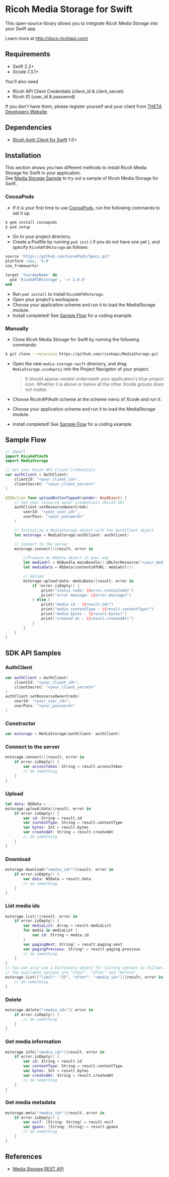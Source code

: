 # Ricoh Media Storage for Swift

This open-source library allows you to integrate Ricoh Media Storage into your Swift app.

Learn more at http://docs.ricohapi.com/

## Requirements

* Swift 2.2+
* Xcode 7.3.1+

You'll also need

* Ricoh API Client Credentials (client_id & client_secret)
* Ricoh ID (user_id & password)

If you don't have them, please register yourself and your client from [THETA Developers Website](http://contest.theta360.com/).

## Dependencies
* [Ricoh Auth Client for Swift](https://github.com/ricohapi/auth-swift) 1.0+

## Installation
This section shows you two different methods to install Ricoh Media Storage for Swift in your application.  
See [Media Storage Sample](https://github.com/ricohapi/media-storage-swift/tree/master/MediaStorageSample#media-storage-sample) to try out a sample of Ricoh Media Storage for Swift.

### CocoaPods
* If it is your first time to use [CocoaPods](https://cocoapods.org/), run the following commands to set it up.
```sh
$ gem install cocoapods
$ pod setup
```

* Go to your project directory.
* Create a Podfile by running `pod init` ( if you do not have one yet ), and specify `RicohAPIMstorage` as follows:
```ruby
source 'https://github.com/CocoaPods/Specs.git'
platform :ios, '9.0'
use_frameworks!

target 'YourAppName' do
  pod 'RicohAPIMstorage', '~> 2.0.0'
end
```
* Run `pod install` to install `RicohAPIMstorage`.
* Open your project's workspace.
* Choose your application scheme and run it to load the MediaStorage module.
* Install completed! See [Sample Flow](https://github.com/ricohapi/media-storage-swift#sample-flow) for a coding example.

### Manually
* Clone Ricoh Media Storage for Swift by running the following commands:
```sh
$ git clone --recursive https://github.com/ricohapi/MediaStorage.git
```
* Open the new `media-storage-swift` directory, and drag `MediaStorage.xcodeproj` into the Project Navigator of your project.

    > It should appear nested underneath your application's blue project icon.
    > Whether it is above or below all the other Xcode groups does not matter.

* Choose RicohAPIAuth scheme at the scheme menu of Xcode and run it.
* Choose your application scheme and run it to load the MediaStorage module.
* Install completed! See [Sample Flow](https://github.com/ricohapi/media-storage-swift#sample-flow) for a coding example.

## Sample Flow
```swift
// Import
import RicohAPIAuth
import MediaStorage

// Set your Ricoh API Client Credentials
var authClient = AuthClient(
    clientId: "<your_client_id>",
    clientSecret: "<your_client_secret>"
)

@IBAction func uploadButtonTapped(sender: AnyObject) {
    // Set your resource owner credentials (Ricoh ID)
    authClient.setResourceOwnerCreds(
        userId: "<your_user_id>",
        userPass: "<your_password>"
    )

    // Initialize a MediaStorage object with the AuthClient object
    let mstorage = MediaStorage(authClient: authClient)

    // Connect to the server
    mstorage.connect(){result, error in

        //Prepare an NSData object in your way
        let mediaUrl = NSBundle.mainBundle().URLForResource("<your_media_name>", withExtension: "jpg")
        let mediaData = NSData(contentsOfURL: mediaUrl!)!

        // Upload
        mstorage.upload(data: mediaData){result, error in
            if !error.isEmpty() {
                print("status code: \(error.statusCode)")
                print("error message: \(error.message)")
            } else {
                print("media id : \(result.id)")
                print("media contentType : \(result.contentType)")
                print("media bytes : \(result.bytes)")
                print("created at : \(result.createdAt)")
            }
        }
    }
}
```

## SDK API Samples

### AuthClient
```swift
var authClient = AuthClient(
    clientId: "<your_client_id>",
    clientSecret: "<your_client_secret>"
)
authClient.setResourceOwnerCreds(
    userId: "<your_user_id>",
    userPass: "<your_password>"
)
```

### Constructor
```swift
var mstorage = MediaStorage(authClient: authClient)
```

### Connect to the server
```swift
mstorage.connect(){result, error in
    if error.isEmpty() {
        var accessToken: String = result.accessToken
        // do something
    }
}
```

### Upload
```swift
let data: NSData = ...
mstorage.upload(data){result, error in
    if error.isEmpty() {
        var id: String = result.id
        var contentType: String = result.contentType
        var bytes: Int = result.bytes
        var createdAt: String = result.createdAt
        // do something
    }
}
```

### Download
```swift
mstorage.download("<media_id>"){result, error in
    if error.isEmpty() {
        var data: NSData = result.data
        // do something
    }
}
```

### List media ids
```swift
mstorage.list(){result, error in
    if error.isEmpty() {
        var mediaList: Array = result.mediaList
        for media in mediaList {
            var id: String = media.id
        }
        var pagingNext: String? = result.paging.next
        var pagingPrevious: String? = result.paging.previous
        // do something
    }
}
// You can also use a Dictionary object for listing options as follows.
// The available options are "limit", "after" and "before".
mstorage.list(["limit": "25", "after": "<media_id>"]){result, error in
    // do something
}
```

### Delete
```swift
mstorage.delete("<media_id>"){ error in
    if error.isEmpty() {
        // do something
    }
}
```

### Get media information
```swift
mstorage.info("<media_id>"){result, error in
    if error.isEmpty() {
        var id: String = result.id
        var contentType: String = result.contentType
        var bytes: Int = result.bytes
        var createdAt: String = result.createdAt
        // do something
    }
}
```

### Get media metadata
```swift
mstorage.meta("<media_id>"){result, error in
    if error.isEmpty() {
        var exif: [String: String] = result.exif
        var gpano: [String: String] = result.gpano
        // do something
    }
}
```

## References
* [Media Storage REST API](https://github.com/ricohapi/media-storage-rest/blob/master/media.md)
